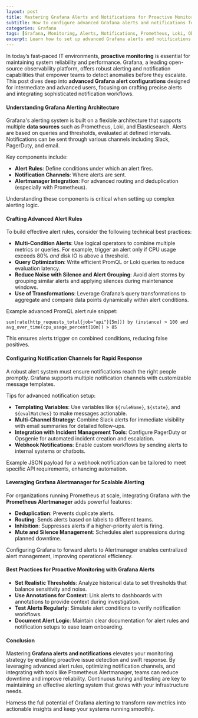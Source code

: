 ```yaml
---
layout: post  
title: Mastering Grafana Alerts and Notifications for Proactive Monitoring  
subtitle: How to configure advanced Grafana alerts and notifications for effective system monitoring and rapid incident response  
categories: Grafana  
tags: [Grafana, Monitoring, Alerts, Notifications, Prometheus, Loki, Observability, DevOps, Big Data]  
excerpt: Learn how to set up advanced Grafana alerts and notifications to enhance proactive monitoring. This guide covers best practices and technical configurations for intermediate and advanced users.  
---
```

In today’s fast-paced IT environments, **proactive monitoring** is essential for maintaining system reliability and performance. Grafana, a leading open-source observability platform, offers robust alerting and notification capabilities that empower teams to detect anomalies before they escalate. This post dives deep into **advanced Grafana alert configurations** designed for intermediate and advanced users, focusing on crafting precise alerts and integrating sophisticated notification workflows.

#### Understanding Grafana Alerting Architecture

Grafana's alerting system is built on a flexible architecture that supports multiple **data sources** such as Prometheus, Loki, and Elasticsearch. Alerts are based on queries and thresholds, evaluated at defined intervals. Notifications can be sent through various channels including Slack, PagerDuty, and email.

Key components include:

- **Alert Rules**: Define conditions under which an alert fires.
- **Notification Channels**: Where alerts are sent.
- **Alertmanager Integration**: For advanced routing and deduplication (especially with Prometheus).

Understanding these components is critical when setting up complex alerting logic.

#### Crafting Advanced Alert Rules

To build effective alert rules, consider the following technical best practices:

- **Multi-Condition Alerts**: Use logical operators to combine multiple metrics or queries. For example, trigger an alert only if CPU usage exceeds 80% *and* disk IO is above a threshold.
- **Query Optimization**: Write efficient PromQL or Loki queries to reduce evaluation latency.
- **Reduce Noise with Silence and Alert Grouping**: Avoid alert storms by grouping similar alerts and applying silences during maintenance windows.
- **Use of Transformations**: Leverage Grafana’s query transformations to aggregate and compare data points dynamically within alert conditions.

Example advanced PromQL alert rule snippet:

```
sum(rate(http_requests_total{job="api"}[5m])) by (instance) > 100 and
avg_over_time(cpu_usage_percent[10m]) > 85
```

This ensures alerts trigger on combined conditions, reducing false positives.

#### Configuring Notification Channels for Rapid Response

A robust alert system must ensure notifications reach the right people promptly. Grafana supports multiple notification channels with customizable message templates.

Tips for advanced notification setup:

- **Templating Variables**: Use variables like `${ruleName}`, `${state}`, and `${evalMatches}` to make messages actionable.
- **Multi-Channel Strategy**: Combine Slack alerts for immediate visibility with email summaries for detailed follow-ups.
- **Integration with Incident Management Tools**: Configure PagerDuty or Opsgenie for automated incident creation and escalation.
- **Webhook Notifications**: Enable custom workflows by sending alerts to internal systems or chatbots.

Example JSON payload for a webhook notification can be tailored to meet specific API requirements, enhancing automation.

#### Leveraging Grafana Alertmanager for Scalable Alerting

For organizations running Prometheus at scale, integrating Grafana with the **Prometheus Alertmanager** adds powerful features:

- **Deduplication**: Prevents duplicate alerts.
- **Routing**: Sends alerts based on labels to different teams.
- **Inhibition**: Suppresses alerts if a higher-priority alert is firing.
- **Mute and Silence Management**: Schedules alert suppressions during planned downtime.

Configuring Grafana to forward alerts to Alertmanager enables centralized alert management, improving operational efficiency.

#### Best Practices for Proactive Monitoring with Grafana Alerts

- **Set Realistic Thresholds**: Analyze historical data to set thresholds that balance sensitivity and noise.
- **Use Annotations for Context**: Link alerts to dashboards with annotations to provide context during investigation.
- **Test Alerts Regularly**: Simulate alert conditions to verify notification workflows.
- **Document Alert Logic**: Maintain clear documentation for alert rules and notification setups to ease team onboarding.

#### Conclusion

Mastering **Grafana alerts and notifications** elevates your monitoring strategy by enabling proactive issue detection and swift response. By leveraging advanced alert rules, optimizing notification channels, and integrating with tools like Prometheus Alertmanager, teams can reduce downtime and improve reliability. Continuous tuning and testing are key to maintaining an effective alerting system that grows with your infrastructure needs.

Harness the full potential of Grafana alerting to transform raw metrics into actionable insights and keep your systems running smoothly.
